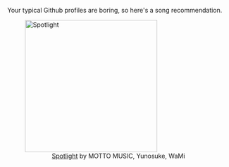 Your typical Github profiles are boring, so here's a song recommendation.
<figure><img width="300" height="300" src="https://i.scdn.co/image/ab67616d0000b2736c657a3626de77b58e1bbd02" alt="Spotlight" /><figcaption align="center"><a href="https://open.spotify.com/track/2GwDA6KvANMLYETLsBj9SE" target="_blank">Spotlight</a> by MOTTO MUSIC, Yunosuke, WaMi</figcaption></figure>
